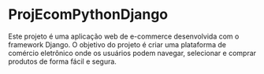 # ProjEcomPythonDjango
Este projeto é uma aplicação web de e-commerce desenvolvida com o framework Django. O objetivo do projeto é criar uma plataforma de comércio eletrônico onde os usuários podem navegar, selecionar e comprar produtos de forma fácil e segura.
